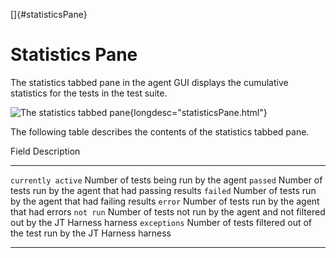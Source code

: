 
[]{#statisticsPane}

# Statistics Pane

The statistics tabbed pane in the agent GUI displays the cumulative statistics for the tests in the
test suite.

![The statistics tabbed pane](../../images/agentGUIstatistics.gif){longdesc="statisticsPane.html"}

The following table describes the contents of the statistics tabbed pane.

  Field                Description
  -------------------- -------------------------------------------------------------------------------------
  `currently active`   Number of tests being run by the agent
  `passed`             Number of tests run by the agent that had passing results
  `failed`             Number of tests run by the agent that had failing results
  `error`              Number of tests run by the agent that had errors
  `not run`            Number of tests not run by the agent and not filtered out by the JT Harness harness
  `exceptions`         Number of tests filtered out of the test run by the JT Harness harness

----------------------------------------------------------------------------------------------------


